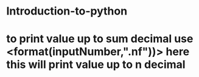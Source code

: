 # Introduction-to-python
# to print value up to sum decimal use <format(inputNumber,".nf"))>  here this will print value up to n decimal
